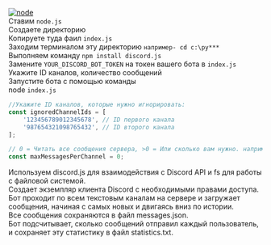 [![node](https://img.shields.io/badge/Node.js-339933?logo=node.js&logoColor=white)](https://nodejs.org/en)\
Ставим ```node.js```\
Создаете директорию \
Копируете туда фаил ```index.js```\
Заходим терминалом эту директорию ```например- cd c:\py*** ```\
Выполняем команду ```npm install discord.js```\
Замените ```YOUR_DISCORD_BOT_TOKEN``` на токен вашего бота в ```index.js```\
Укажите ID каналов, количество сообщений\
Запустите бота с помощью команды\
node ```index.js```

```js
//Укажите ID каналов, которые нужно игнорировать:
const ignoredChannelIds = [
    '123456789012345678', // ID первого канала
    '987654321098765432', // ID второго канала
];
```

```js
// 0 = Читать все сообщения сервера, >0 = Или сколько вам нужно. например только 1000
const maxMessagesPerChannel = 0;
```

Используем discord.js для взаимодействия с Discord API и fs для работы с файловой системой.\
Создает экземпляр клиента Discord с необходимыми правами доступа.\
Бот проходит по всем текстовым каналам на сервере и загружает сообщения, начиная с самых новых и двигаясь вниз по истории.\
Все сообщения сохраняются в файл messages.json.\
Бот подсчитывает, сколько сообщений отправил каждый пользователь, и сохраняет эту статистику в файл statistics.txt.
